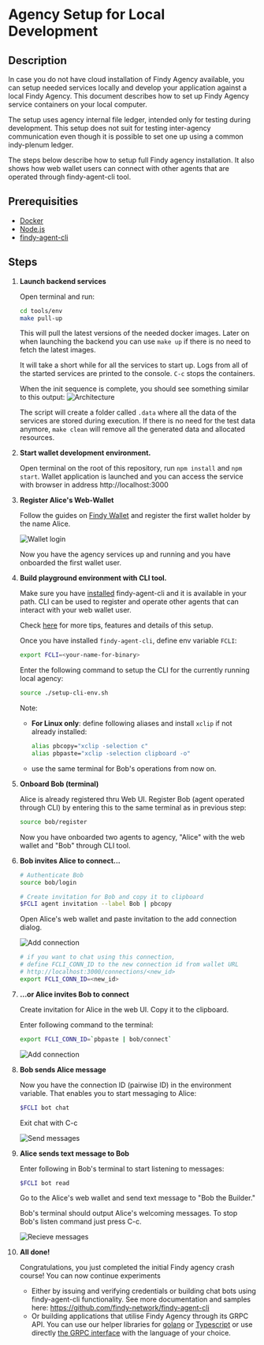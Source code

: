 # Agency Setup for Local Development

## Description

In case you do not have cloud installation of Findy Agency available, you can
setup needed services locally and develop your application against a local Findy
Agency. This document describes how to set up Findy Agency service containers on
your local computer.

The setup uses agency internal file ledger, intended only for testing during
development. This setup does not suit for testing inter-agency communication
even though it is possible to set one up using a common indy-plenum ledger.

The steps below describe how to setup full Findy agency installation. It also
shows how web wallet users can connect with other agents that are operated through findy-agent-cli tool.

## Prerequisities

- [Docker](https://www.docker.com/products/docker-desktop)
- [Node.js](https://nodejs.org/en/download/)
- [findy-agent-cli](https://github.com/findy-network/findy-agent-cli#installation)

## Steps

1. **Launch backend services**

   Open terminal and run:

   ```sh
   cd tools/env
   make pull-up
   ```

   This will pull the latest versions of the needed docker images. Later on when
   launching the backend you can use `make up` if there is no need to fetch the
   latest images.

   It will take a short while for all the services to start up. Logs from all of
   the started services are printed to the console. `C-c` stops the
   containers.

   When the init sequence is complete, you should see something similar to this output:
   ![Architecture](./docs/env-01.png)

   The script will create a folder called `.data` where all the data of the
   services are stored during execution. If there is no need for the test data
   anymore, `make clean` will remove all the generated data and allocated
   resources.

1. **Start wallet development environment.**

   Open terminal on the root of this repository, run `npm install` and `npm start`. Wallet application is launched and you can access the service with browser in address http://localhost:3000

1. **Register Alice's Web-Wallet**

   Follow the guides on [Findy Wallet](http://localhost:3000) and register the
   first wallet holder by the name Alice.

   ![Wallet login](../../docs/wallet-login.gif)

   Now you have the agency services up and running and you have onboarded the first wallet user.

1. **Build playground environment with CLI tool.**

   Make sure you have [installed](https://github.com/findy-network/findy-agent-cli#installation) findy-agent-cli and it is available in your path. CLI can be used to register and operate other agents that can interact with your web wallet user.

   Check [here](https://github.com/findy-network/findy-agent-cli/scripts/fullstack#steps) for more tips, features and details of this setup.

   Once you have installed `findy-agent-cli`, define env variable `FCLI`:

   ```sh
   export FCLI=<your-name-for-binary>
   ```

   Enter the following command to setup the CLI for the currently running local agency:

   ```sh
   source ./setup-cli-env.sh
   ```

   Note:

   - **For Linux only**: define following aliases and install `xclip` if not
     already installed:
     ```sh
     alias pbcopy="xclip -selection c"
     alias pbpaste="xclip -selection clipboard -o"
     ```
   - use the same terminal for Bob's operations from now on.

1. **Onboard Bob (terminal)**

   Alice is already registered thru Web UI. Register Bob (agent operated through CLI) by entering this to the same terminal as in previous step:

   ```sh
   source bob/register
   ```

   Now you have onboarded two agents to agency, "Alice" with the web wallet and "Bob" through CLI tool.

1. **Bob invites Alice to connect...**

   ```sh
   # Authenticate Bob
   source bob/login

   # Create invitation for Bob and copy it to clipboard
   $FCLI agent invitation --label Bob | pbcopy
   ```

   Open Alice's web wallet and paste invitation to the add connection dialog.

   ![Add connection](./docs/env-02.gif)

   ```sh
   # if you want to chat using this connection,
   # define FCLI_CONN_ID to the new connection id from wallet URL
   # http://localhost:3000/connections/<new_id>
   export FCLI_CONN_ID=<new_id>
   ```

1. **...or Alice invites Bob to connect**

   Create invitation for Alice in the web UI. Copy it to the clipboard.

   Enter following command to the terminal:

   ```sh
   export FCLI_CONN_ID=`pbpaste | bob/connect`
   ```

   ![Add connection](./docs/env-03.gif)

1. **Bob sends Alice message**

   Now you have the connection ID (pairwise ID) in the environment variable. That enables you to start messaging to Alice:

   ```sh
   $FCLI bot chat
   ```

   Exit chat with C-c

   ![Send messages](./docs/env-04.gif)

1. **Alice sends text message to Bob**

   Enter following in Bob's terminal to start listening to messages:

   ```sh
   $FCLI bot read
   ```

   Go to the Alice's web wallet and send text message to "Bob the Builder."

   Bob's terminal should output Alice's welcoming messages. To stop Bob's
   listen command just press C-c.

   ![Recieve messages](./docs/env-05.gif)

1. **All done!**

   Congratulations, you just completed the initial Findy agency crash course! You can now continue experiments

   - Either by issuing and verifying credentials or building chat bots using findy-agent-cli functionality. See more documentation and samples here: https://github.com/findy-network/findy-agent-cli
   - Or building applications that utilise Findy Agency through its GRPC API. You can use our helper libraries for [golang](https://github.com/findy-network/findy-common-go) or [Typescript](https://github.com/findy-network/findy-common-ts) or use directly [the GRPC interface](https://github.com/findy-network/findy-agent-api) with the language of your choice.

